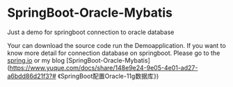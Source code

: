 # SpringBoot-Oracle-Mybatis
Just a demo for springboot connection to oracle database

Your can download the source code run the Demoapplication.
If you want to know more detail for connection database on springboot.
Please go to the [spring.io](spring.io) or my blog [SpringBoot-Oracle-Mybatis](https://www.yuque.com/docs/share/148e9e24-9e05-4e01-ad27-a6bdd86d21f3?# 《SpringBoot配置Oracle-11g数据库》)
